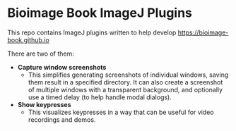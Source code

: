 # Bioimage Book ImageJ Plugins

This repo contains ImageJ plugins written to help develop https://bioimage-book.github.io

There are two of them:
* **Capture window screenshots**
  * This simplifies generating screenshots of individual windows, saving them result in a specified directory. It can also create a screenshot of multiple windows with a transparent background, and optionally use a timed delay (to help handle modal dialogs).
* **Show keypresses**
  * This visualizes keypresses in a way that can be useful for video recordings and demos.
